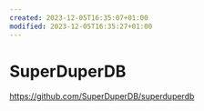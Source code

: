```yaml
---
created: 2023-12-05T16:35:07+01:00
modified: 2023-12-05T16:35:27+01:00
---
```


# SuperDuperDB

https://github.com/SuperDuperDB/superduperdb
